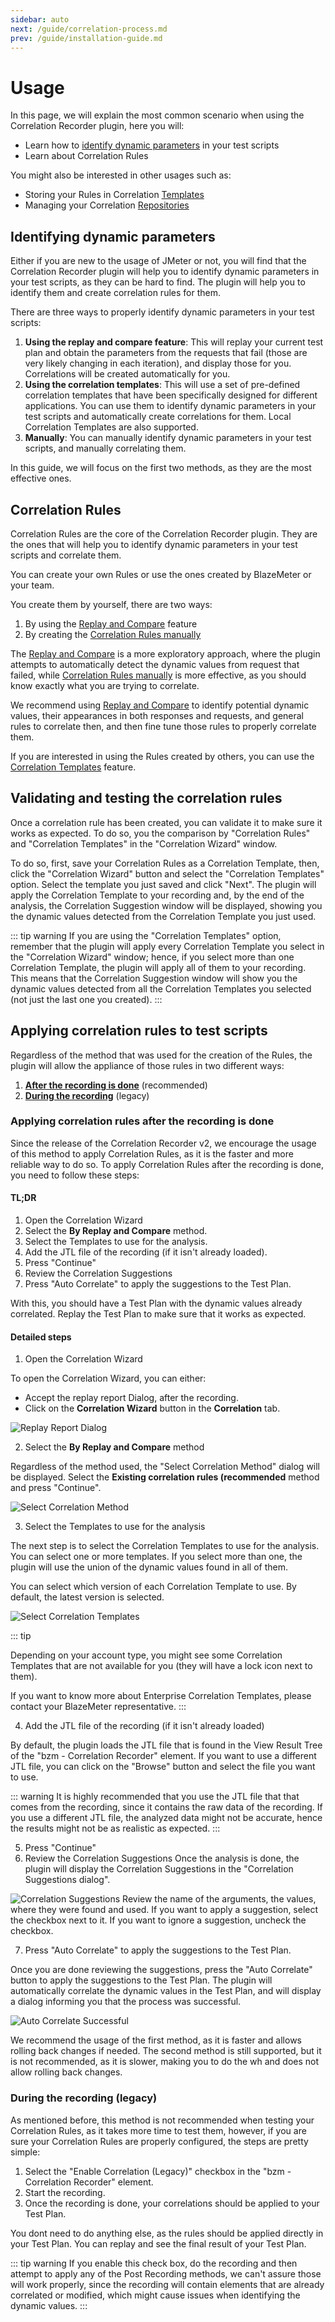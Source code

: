 ```yaml
---
sidebar: auto
next: /guide/correlation-process.md
prev: /guide/installation-guide.md
---
```


# Usage
In this page, we will explain the most common scenario when using the Correlation Recorder plugin, here you will:
- Learn how to [identify dynamic parameters](/guide/using-the-plugin.html#identifying-dynamic-parameters) in your test scripts
- Learn about Correlation Rules

You might also be interested in other usages such as:

- Storing your Rules in Correlation [Templates](/guide/correlation-templates.md)
- Managing your Correlation [Repositories](/guide/correlation-repositories.md)


## Identifying dynamic parameters
Either if you are new to the usage of JMeter or not, you will find that the Correlation Recorder plugin will help you
 to identify dynamic parameters in your test scripts, as they can be hard to find. The plugin will help you to
  identify them and create correlation rules for them.

There are three ways to properly identify dynamic parameters in your test scripts:

1. **Using the replay and compare feature**: This will replay your current test plan and obtain the parameters from 
 the requests that fail (those are very likely changing in each iteration), and display those for you. Correlations
  will be created automatically for you.
2. **Using the correlation templates**: This will use a set of pre-defined correlation templates that have been 
 specifically designed for different applications. You can use them to identify dynamic parameters in your test
  scripts and automatically create correlations for them. Local Correlation Templates are also supported. 
3. **Manually**: You can manually identify dynamic parameters in your test scripts, and manually correlating them.

In this guide, we will focus on the first two methods, as they are the most effective ones.

## Correlation Rules
Correlation Rules are the core of the Correlation Recorder plugin. They are the ones that will help you to identify
 dynamic parameters in your test scripts and correlate them.

You can create your own Rules or use the ones created by BlazeMeter or your team. 

You create them by yourself, there are two ways:

1. By using the [Replay and Compare](/guide/after-recording.html#by-replay-and-compare) feature
2. By creating the [Correlation Rules manually](/guide/correlation-rules.md)

The [Replay and Compare](/guide/after-recording.html#by-replay-and-compare) is a more exploratory approach, where the plugin attempts to automatically detect the dynamic values from request that failed, while [Correlation Rules manually](/guide/correlation-rules.md) is more effective, as you should know exactly what you are trying to correlate. 

We recommend using [Replay and Compare](/guide/after-recording.html#by-replay-and-compare) to identify potential dynamic values, their appearances in both responses and requests, and general rules to correlate then, and then fine tune those rules to properly correlate them.

If you are interested in using the Rules created by others, you can use the [Correlation Templates](/guide/correlation-templates.md) feature.

## Validating and testing the correlation rules

Once a correlation rule has been created, you can validate it to make sure it works as expected. To do so, you 
the comparison by "Correlation Rules" and "Correlation Templates" in the "Correlation Wizard" window.

To do so, first, save your Correlation Rules as a Correlation Template, then, click the "Correlation Wizard" button
 and select the "Correlation Templates" option. Select the template you just saved and click "Next". The plugin will
  apply the Correlation Template to your recording and, by the end of the analysis, the Correlation Suggestion window will be displayed, showing you the dynamic values detected from the Correlation Template you just used.

::: tip warning
If you are using the "Correlation Templates" option, remember that the plugin will apply every Correlation Template
you select in the "Correlation Wizard" window; hence, if you select more than one Correlation Template, the plugin
will apply all of them to your recording. This means that the Correlation Suggestion window will show you the dynamic
values detected from all the Correlation Templates you selected (not just the last one you created).
:::

## Applying correlation rules to test scripts

Regardless of the method that was used for the creation of the Rules, the plugin will allow the appliance of
 those rules in two different ways:

1. **[After the recording is done](/guide/using-the-plugin.html#applying-correlation-rules-after-the-recording-is-done)** (recommended)
2. **[During the recording](/guide/using-the-plugin.html#during-the-recording-legacy)** (legacy)

### Applying correlation rules after the recording is done

Since the release of the Correlation Recorder v2, we encourage the usage of this method to apply Correlation Rules, 
 as it is the faster and more reliable way to do so. To apply Correlation Rules after the recording is done, you
 need to follow these steps:


#### **TL;DR**

1. Open the Correlation Wizard
2. Select the **By Replay and Compare** method.
3. Select the Templates to use for the analysis.
4. Add the JTL file of the recording (if it isn't already loaded).
5. Press "Continue"
6. Review the Correlation Suggestions
7. Press "Auto Correlate" to apply the suggestions to the Test Plan.

With this, you should have a Test Plan with the dynamic values already correlated. Replay the Test Plan to make sure
that it works as expected.

#### **Detailed steps**

1. Open the Correlation Wizard

To open the Correlation Wizard, you can either:
- Accept the replay report Dialog, after the recording.
- Click on the **Correlation Wizard** button in the **Correlation** tab.

![Replay Report Dialog](./assets/replay-report-dialog.png)

2. Select the **By Replay and Compare** method

Regardless of the method used, the "Select Correlation Method" dialog will be displayed.
Select the **Existing correlation rules (recommended** method and press "Continue".

![Select Correlation Method](./assets/select-correlation-method.png)

3. Select the Templates to use for the analysis

The next step is to select the Correlation Templates to use for the analysis. You can select one or more templates.
If you select more than one, the plugin will use the union of the dynamic values found in all of them.

You can select which version of each Correlation Template to use. By default, the latest version is selected.

![Select Correlation Templates](./assets/select-correlation-template.png)

::: tip

Depending on your account type, you might see some Correlation Templates that are not available for you
(they will have a lock icon next to them).

If you want to know more about Enterprise Correlation Templates, please contact your BlazeMeter representative.
:::

4. Add the JTL file of the recording (if it isn't already loaded)

By default, the plugin loads the JTL file that is found in the View Result Tree of the "bzm - Correlation Recorder" element.
If you want to use a different JTL file, you can click on the "Browse" button and select the file you want to use.

::: warning
It is highly recommended that you use the JTL file that that comes from the recording, since it contains the
raw data of the recording. If you use a different JTL file, the analyzed data might not be accurate, hence
the results might not be as realistic as expected.
:::

5. Press "Continue"
6. Review the Correlation Suggestions
   Once the analysis is done, the plugin will display the Correlation Suggestions in the "Correlation Suggestions dialog".

![Correlation Suggestions](./assets/correlation-suggestions.png)
Review the name of the arguments, the values, where they were found and used. If you want to apply a suggestion,
select the checkbox next to it. If you want to ignore a suggestion, uncheck the checkbox.

7. Press "Auto Correlate" to apply the suggestions to the Test Plan.

Once you are done reviewing the suggestions, press the "Auto Correlate" button to apply the suggestions to the Test Plan.
The plugin will automatically correlate the dynamic values in the Test Plan, and will display a dialog informing you
that the process was successful.

![Auto Correlate Successful](./assets/auto-correlation-successful-dialog.png)

We recommend the usage of the first method, as it is faster and allows rolling back changes if needed.
The second method is still supported, but it is not recommended, as it is slower, making you to do the wh and does not allow rolling back changes.

### **During the recording** (legacy)

As mentioned before, this method is not recommended when testing your Correlation Rules, as it takes more time to test
 them, however, if you are sure your Correlation Rules are properly configured, the steps are pretty simple:

1. Select the "Enable Correlation (Legacy)" checkbox in the "bzm - Correlation Recorder" element.
2. Start the recording.
3. Once the recording is done, your correlations should be applied to your Test Plan.

You dont need to do anything else, as the rules should be applied directly in your Test Plan. You can replay and see
 the final result of your Test Plan.

::: tip warning
If you enable this check box, do the recording and then attempt to apply any of the Post Recording methods, we can't
 assure those will work properly, since the recording will contain elements that are already correlated or modified, 
 which might cause issues when identifying the dynamic values.
:::